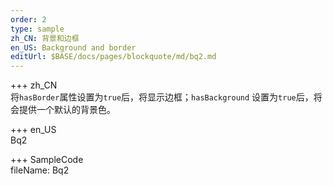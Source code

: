 ```yaml
---   
order: 2  
type: sample  
zh_CN: 背景和边框  
en_US: Background and border
editUrl: $BASE/docs/pages/blockquote/md/bq2.md
---      
```


+++ zh_CN   
 将<Code>hasBorder</Code>属性设置为<Code>true</Code>后，将显示边框；<Code>hasBackground</Code>
    设置为<Code>true</Code>后，将会提供一个默认的背景色。


+++ en_US   
Bq2

+++ SampleCode  
fileName: Bq2
